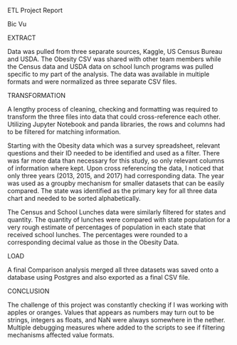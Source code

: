 ETL Project Report

Bic Vu

EXTRACT

Data was pulled from three separate sources, Kaggle, US Census Bureau and USDA. The Obesity CSV was shared with other team members while the Census data and USDA data on school lunch programs was pulled specific to my part of the analysis. The data was available in multiple formats and were normalized as three separate CSV files.

TRANSFORMATION

A lengthy process of cleaning, checking and formatting was required to transform the three files into data that could cross-reference each other.
Utilizing Jupyter Notebook and panda libraries, the rows and columns had to be filtered for matching information. 

Starting with the Obesity data which was a survey spreadsheet, relevant questions and their ID needed to be identified and used as a filter. There was far more data than necessary for this study, so only relevant columns of information where kept. Upon cross referencing the data, I noticed that only three years (2013, 2015, and 2017) had corresponding data. The year was used as a groupby mechanism for smaller datasets that can be easily compared. The state was identified as the primary key for all three data chart and needed to be sorted alphabetically. 

The Census and School Lunches data were similarly filtered for states and quantity. The quantity of lunches were compared with state population for a very rough estimate of percentages of population in each state that received school lunches. The percentages were rounded to a corresponding decimal value as those in the Obesity Data.

LOAD

A final Comparison analysis merged all three datasets was saved onto a database using Postgres and also exported as a final CSV file.

CONCLUSION

The challenge of this project was constantly checking if I was working with apples or oranges. Values that appears as numbers may turn out to be strings, integers as floats, and NaN were always somewhere in the nether. Multiple debugging measures where added to the scripts to see if filtering mechanisms affected value formats.


